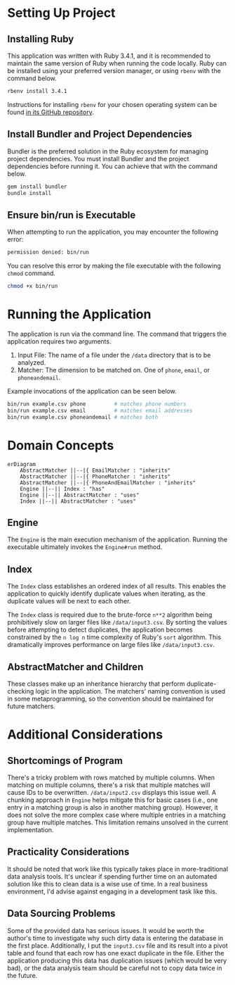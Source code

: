 # Setting Up Project

## Installing Ruby

This application was written with Ruby 3.4.1, and it is recommended to maintain the same version of Ruby when running the code locally. Ruby can be installed using your preferred version manager, or using `rbenv` with the command below.

```sh
rbenv install 3.4.1
```

Instructions for installing `rbenv` for your chosen operating system can be found [in its GitHub repository](https://github.com/rbenv/rbenv).

## Install Bundler and Project Dependencies

Bundler is the preferred solution in the Ruby ecosystem for managing project dependencies. You must install Bundler and the project dependencies before running it. You can achieve that with the command below.

```sh
gem install bundler
bundle install
```

## Ensure bin/run is Executable

When attempting to run the application, you may encounter the following error:

```sh
permission denied: bin/run
```

You can resolve this error by making the file executable with the following `chmod` command.

```sh
chmod +x bin/run
```

# Running the Application

The application is run via the command line. The command that triggers the application requires two arguments.

1. Input File: The name of a file under the `/data` directory that is to be analyzed.
2. Matcher: The dimension to be matched on. One of `phone`, `email`, or `phoneandemail`.

Example invocations of the application can be seen below.

```sh
bin/run example.csv phone         # matches phone numbers
bin/run example.csv email         # matches email addresses
bin/run example.csv phoneandemail # matches both
```

# Domain Concepts

```mermaid
erDiagram
    AbstractMatcher ||--|{ EmailMatcher : "inherits"
    AbstractMatcher ||--|{ PhoneMatcher : "inherits"
    AbstractMatcher ||--|{ PhoneAndEmailMatcher : "inherits"
    Engine ||--|| Index : "has"
    Engine ||--|| AbstractMatcher : "uses"
    Index ||--|| AbstractMatcher : "uses"
```

## Engine

The `Engine` is the main execution mechanism of the application. Running the executable ultimately invokes the `Engine#run` method.

## Index

The `Index` class establishes an ordered index of all results. This enables the application to quickly identify duplicate values when iterating, as the duplicate values will be next to each other.

The `Index` class is required due to the brute-force `n**2` algorithm being prohibitively slow on larger files like `/data/input3.csv`. By sorting the values before attempting to detect duplicates, the application becomes constrained by the `n log n` time complexity of Ruby's `sort` algorithm. This dramatically improves performance on large files like `/data/input3.csv`.

## AbstractMatcher and Children

These classes make up an inheritance hierarchy that perform duplicate-checking logic in the application. The matchers' naming convention is used in some metaprogramming, so the convention should be maintained for future matchers.

# Additional Considerations

## Shortcomings of Program

There's a tricky problem with rows matched by multiple columns. When matching on multiple columns, there's a risk that multiple matches will cause IDs to be overwritten. `/data/input2.csv` displays this issue well. A chunking approach in `Engine` helps mitigate this for basic cases (i.e., one entry in a matching group is also in another matching group). However, it does not solve the more complex case where multiple entries in a matching group have multiple matches. This limitation remains unsolved in the current implementation.

## Practicality Considerations

It should be noted that work like this typically takes place in more-traditional data analysis tools. It's unclear if spending further time on an automated solution like this to clean data is a wise use of time. In a real business environment, I'd advise against engaging in a development task like this.

## Data Sourcing Problems

Some of the provided data has serious issues. It would be worth the author's time to investigate why such dirty data is entering the database in the first place. Additionally, I put the `input3.csv` file and its result into a pivot table and found that each row has one exact duplicate in the file. Either the application producing this data has duplication issues (which would be very bad), or the data analysis team should be careful not to copy data twice in the future.

